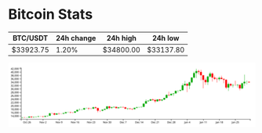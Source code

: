 # Bitcoin Stats

BTC/USDT|24h change|24h high|24h low|
|---|---|---|---|
|$33923.75|1.20%|$34800.00|$33137.80|

<img src="./chart.svg">

